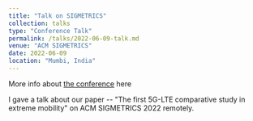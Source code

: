 ```yaml
---
title: "Talk on SIGMETRICS"
collection: talks
type: "Conference Talk"
permalink: /talks/2022-06-09-talk.md
venue: "ACM SIGMETRICS"
date: 2022-06-09
location: "Mumbi, India"
---
```


More info about [the conference](https://www.sigmetrics.org/sigmetrics2022/) here

I gave a talk about our paper -- "The first 5G-LTE comparative study in extreme mobility" on ACM SIGMETRICS 2022 remotely.